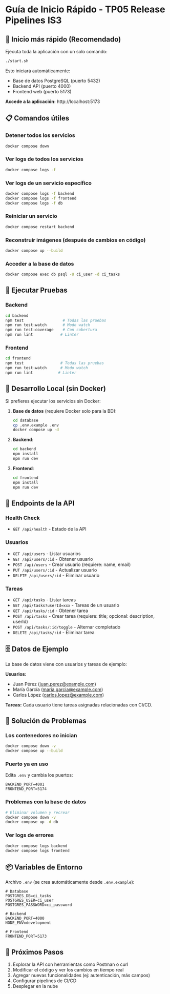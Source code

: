 # Guía de Inicio Rápido - TP05 Release Pipelines IS3

## 🚀 Inicio más rápido (Recomendado)

Ejecuta toda la aplicación con un solo comando:

```bash
./start.sh
```

Esto iniciará automáticamente:
- Base de datos PostgreSQL (puerto 5432)
- Backend API (puerto 4000)
- Frontend web (puerto 5173)

**Accede a la aplicación:** http://localhost:5173

## 📋 Comandos útiles

### Detener todos los servicios
```bash
docker compose down
```

### Ver logs de todos los servicios
```bash
docker compose logs -f
```

### Ver logs de un servicio específico
```bash
docker compose logs -f backend
docker compose logs -f frontend
docker compose logs -f db
```

### Reiniciar un servicio
```bash
docker compose restart backend
```

### Reconstruir imágenes (después de cambios en código)
```bash
docker compose up --build
```

### Acceder a la base de datos
```bash
docker compose exec db psql -U ci_user -d ci_tasks
```

## 🧪 Ejecutar Pruebas

### Backend
```bash
cd backend
npm test                 # Todas las pruebas
npm run test:watch       # Modo watch
npm run test:coverage    # Con cobertura
npm run lint            # Linter
```

### Frontend
```bash
cd frontend
npm test                # Todas las pruebas
npm run test:watch      # Modo watch
npm run lint           # Linter
```

## 🔧 Desarrollo Local (sin Docker)

Si prefieres ejecutar los servicios sin Docker:

1. **Base de datos** (requiere Docker solo para la BD):
   ```bash
   cd database
   cp .env.example .env
   docker compose up -d
   ```

2. **Backend**:
   ```bash
   cd backend
   npm install
   npm run dev
   ```

3. **Frontend**:
   ```bash
   cd frontend
   npm install
   npm run dev
   ```

## 📡 Endpoints de la API

### Health Check
- `GET /api/health` - Estado de la API

### Usuarios
- `GET /api/users` - Listar usuarios
- `GET /api/users/:id` - Obtener usuario
- `POST /api/users` - Crear usuario (requiere: name, email)
- `PUT /api/users/:id` - Actualizar usuario
- `DELETE /api/users/:id` - Eliminar usuario

### Tareas
- `GET /api/tasks` - Listar tareas
- `GET /api/tasks?userId=xxx` - Tareas de un usuario
- `GET /api/tasks/:id` - Obtener tarea
- `POST /api/tasks` - Crear tarea (requiere: title; opcional: description, userId)
- `POST /api/tasks/:id/toggle` - Alternar completado
- `DELETE /api/tasks/:id` - Eliminar tarea

## 🗄️ Datos de Ejemplo

La base de datos viene con usuarios y tareas de ejemplo:

**Usuarios:**
- Juan Pérez (juan.perez@example.com)
- María García (maria.garcia@example.com)
- Carlos López (carlos.lopez@example.com)

**Tareas:** Cada usuario tiene tareas asignadas relacionadas con CI/CD.

## 🐛 Solución de Problemas

### Los contenedores no inician
```bash
docker compose down -v
docker compose up --build
```

### Puerto ya en uso
Edita `.env` y cambia los puertos:
```env
BACKEND_PORT=4001
FRONTEND_PORT=5174
```

### Problemas con la base de datos
```bash
# Eliminar volumen y recrear
docker compose down -v
docker compose up -d db
```

### Ver logs de errores
```bash
docker compose logs backend
docker compose logs frontend
```

## 📦 Variables de Entorno

Archivo `.env` (se crea automáticamente desde `.env.example`):

```env
# Database
POSTGRES_DB=ci_tasks
POSTGRES_USER=ci_user
POSTGRES_PASSWORD=ci_password

# Backend
BACKEND_PORT=4000
NODE_ENV=development

# Frontend
FRONTEND_PORT=5173
```

## 🎯 Próximos Pasos

1. Explorar la API con herramientas como Postman o curl
2. Modificar el código y ver los cambios en tiempo real
3. Agregar nuevas funcionalidades (ej: autenticación, más campos)
4. Configurar pipelines de CI/CD
5. Desplegar en la nube
